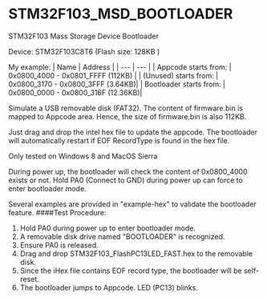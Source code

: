 # STM32F103_MSD_BOOTLOADER
STM32F103 Mass Storage Device Bootloader

Device: STM32F103C8T6 (Flash size: 128KB )

My example:
| Name | Address |
| --- | --- |
| Appcode starts from: | 0x0800_4000 - 0x0801_FFFF  (112KB) |
| (Unused) starts from: | 0x0800_3170 - 0x0800_3FFF (3.64KB)|
| Bootloader starts from: | 0x0800_0000 - 0x0800_316F (12.36KB)|

Simulate a USB removable disk (FAT32).
The content of firmware.bin is mapped to Appcode area. Hence, the size of firmware.bin is also 112KB.

Just drag and drop the intel hex file to update the appcode. The bootloader will automatically restart if EOF RecordType is found in the hex file.

Only tested on Windows 8 and MacOS Sierra<br />

During power up, the bootloader will check the content of 0x0800_4000 exists or not.
Hold PA0 (Connect to GND) during power up can force to enter bootloader mode.

Several examples are provided in "example-hex" to validate the bootloader feature.
####Test Procedure:
1. Hold PA0 during power up to enter bootloader mode.
2. A removable disk drive named "BOOTLOADER" is recognized.
3. Ensure PA0 is released.
4. Drag and drop STM32F103_FlashPC13LED_FAST.hex to the removable disk.
5. Since the iHex file contains EOF record type, the bootloader will be self-reset.
6. The bootloader jumps to Appcode. LED (PC13) blinks. 
